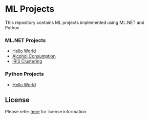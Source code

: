 # ML Projects
This repository contains ML projects implemented using ML.NET and Python

### ML.NET Projects
* [Hello World ](https://github.com/JDSRAO/Analytics-ML/tree/master/ML.NET/Samples/HelloWorld)
* [Alcohol Consumption](https://github.com/JDSRAO/Analytics-ML/tree/master/ML.NET/Samples/Alcohol.Consumption)
* [IRIS Clustering](https://github.com/JDSRAO/Analytics-ML/tree/master/ML.NET/Samples/IrisFlowers.Clustering)


### Python Projects
* [Hello World](https://github.com/JDSRAO/Analytics-ML/tree/master/Python/Samples/hw)

## License
Please refer [here](LICENSE) for license information
